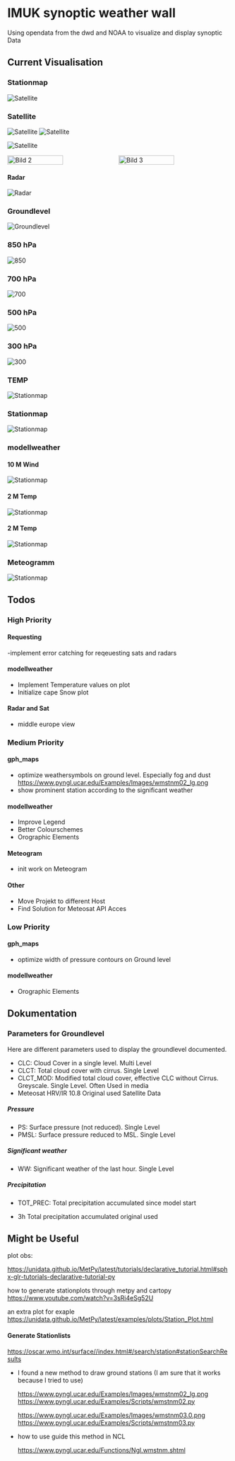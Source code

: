 # IMUK synoptic weather wall

Using opendata from the dwd and NOAA to visualize and display synoptic Data

## Current Visualisation

### Stationmap
![Satellite](ressources/documentation/pics/stationmap_metpy.png)
### Satellite

![Satellite](ressources/documentation/pics/sat_irvis.png)
![Satellite](ressources/documentation/pics/europe.png)

![Satellite](ressources/documentation/pics/germany.png)
<div style="display: flex; justify-content: space-between;">
    <img src="ressources/documentation/pics/lower_saxony.png" alt="Bild 2" width="50%">
    <img src="ressources/documentation/pics/hannover.png" alt="Bild 3" width="50%">
</div>

#### Radar

![Radar](ressources/documentation/pics/radolan_plot2.png)

### Groundlevel
![Groundlevel](ressources/documentation/pics/boden_000.jpg )

### 850 hPa
![850](ressources/documentation/pics/850_000.jpg )

### 700 hPa
![700](ressources/documentation/pics/700_000.jpg )

### 500 hPa
![500](ressources/documentation/pics/500_000.jpg )

### 300 hPa
![300](ressources/documentation/pics/300_000.jpg )


### TEMP
![Stationmap](ressources/documentation/pics/TEMP/sounding_00368_box.png)
### Stationmap
![Stationmap](ressources/documentation/pics/wmstnm03.png)

### modellweather
#### 10 M Wind
![Stationmap](ressources/documentation/pics/modellweather/300_000.jpg)

#### 2 M Temp
![Stationmap](ressources/documentation/pics/modellweather/t2m_000.jpg)


#### 2 M Temp
![Stationmap](ressources/documentation/pics/modellweather/modell_weather_000.jpg)


### Meteogramm
![Stationmap](ressources/documentation/pics/meteogramm/meteogramm.png)



## Todos
### High Priority
#### Requesting
-implement error catching for reqeuesting sats and radars

#### modellweather
- Implement Temperature values on plot
- Initialize cape Snow plot

#### Radar and Sat
- middle europe view

### Medium Priority



#### gph_maps

- optimize weathersymbols on ground level. Especially fog and dust
      https://www.pyngl.ucar.edu/Examples/Images/wmstnm02_lg.png
- show prominent station according to the significant weather

#### modellweather
- Improve Legend
- Better Colourschemes
- Orographic Elements

#### Meteogram
- init work on Meteogram

#### Other
- Move Projekt to different Host
- Find Solution for Meteosat API Acces

### Low Priority
#### gph_maps
- optimize width of pressure contours on Ground level 
#### modellweather
- Orographic Elements




## Dokumentation

### Parameters for Groundlevel
Here are different parameters used to display the groundlevel documented.


- CLC: Cloud Cover in a single level. Multi Level
- CLCT: Total cloud cover with cirrus. Single Level
- CLCT_MOD: Modified total cloud cover, effective CLC without Cirrus. Greyscale. Single Level. Often Used in media
- Meteosat HRV/IR 10.8 Original used Satellite Data

##### Pressure
- PS: Surface pressure (not reduced). Single Level
- PMSL: Surface pressure reduced to MSL. Single Level

##### Significant weather

- WW: Significant weather of the last hour. Single Level

##### Precipitation

- TOT_PREC: Total precipitation accumulated since model start

- 3h Total precipitation accumulated original used 

## Might be Useful

plot obs: 

https://unidata.github.io/MetPy/latest/tutorials/declarative_tutorial.html#sphx-glr-tutorials-declarative-tutorial-py

how to generate stationplots through metpy and cartopy
https://www.youtube.com/watch?v=3sRi4eSg52U

an extra plot for exaple
https://unidata.github.io/MetPy/latest/examples/plots/Station_Plot.html


#### Generate Stationlists
  https://oscar.wmo.int/surface//index.html#/search/station#stationSearchResults


- I found a new method to draw ground stations (I am sure that it works because I tried to use)

    https://www.pyngl.ucar.edu/Examples/Images/wmstnm02_lg.png
    https://www.pyngl.ucar.edu/Examples/Scripts/wmstnm02.py

    https://www.pyngl.ucar.edu/Examples/Images/wmstnm03.0.png
    https://www.pyngl.ucar.edu/Examples/Scripts/wmstnm03.py

- how to use guide this method in NCL

    https://www.pyngl.ucar.edu/Functions/Ngl.wmstnm.shtml

